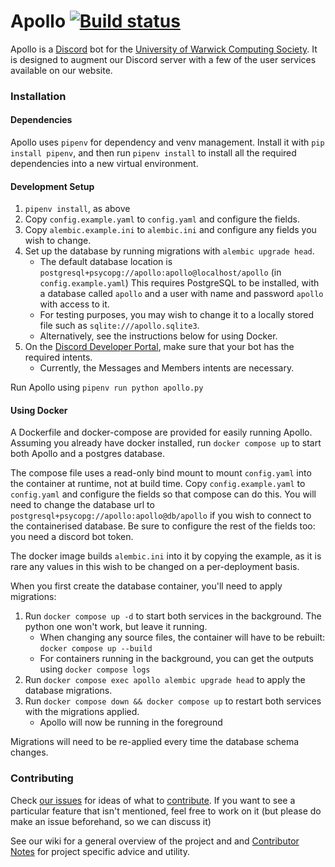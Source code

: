 # Apollo [![Build status](https://github.com/UWCS/apollo/actions/workflows/ci.yaml/badge.svg?branch=master)](https://github.com/UWCS/apollo/actions/workflows/ci.yaml)

Apollo is a [Discord](https://discordapp.com/) bot for the [University of Warwick Computing Society](https://uwcs.co.uk).
It is designed to augment our Discord server with a few of the user services available on our website.

### Installation

#### Dependencies

Apollo uses `pipenv` for dependency and venv management. Install it with `pip install pipenv`, and then run `pipenv install` to install all the required dependencies into a new virtual environment.

#### Development Setup

1. `pipenv install`, as above
2. Copy `config.example.yaml` to `config.yaml` and configure the fields.
3. Copy `alembic.example.ini` to `alembic.ini` and configure any fields you wish to change.
4. Set up the database by running migrations with `alembic upgrade head`.
   - The default database location is `postgresql+psycopg://apollo:apollo@localhost/apollo` (in `config.example.yaml`)
     This requires PostgreSQL to be installed, with a database called `apollo` and a user with name and password `apollo` with access to it.
   - For testing purposes, you may wish to change it to a locally stored file such as `sqlite:///apollo.sqlite3`. 
   - Alternatively, see the instructions below for using Docker.
5. On the [Discord Developer Portal](https://discord.com/developers/), make sure that your bot has the required intents.
   - Currently, the Messages and Members intents are necessary.

Run Apollo using `pipenv run python apollo.py`

#### Using Docker

A Dockerfile and docker-compose are provided for easily running Apollo. Assuming you already have docker installed, run `docker compose up` to start both Apollo and a postgres database.

The compose file uses a read-only bind mount to mount `config.yaml` into the container at runtime, not at build time. Copy `config.example.yaml` to `config.yaml` and configure the fields so that compose can do this. You will need to change the database url to `postgresql+psycopg://apollo:apollo@db/apollo` if you wish to connect to the containerised database. Be sure to configure the rest of the fields too: you need a discord bot token.

The docker image builds `alembic.ini` into it by copying the example, as it is rare any values in this wish to be changed on a per-deployment basis.

When you first create the database container, you'll need to apply migrations:

1. Run `docker compose up -d` to start both services in the background. The python one won't work, but leave it running.
   - When changing any source files, the container will have to be rebuilt: `docker compose up --build`
   - For containers running in the background, you can get the outputs using `docker compose logs`
2. Run `docker compose exec apollo alembic upgrade head` to apply the database migrations.
3. Run `docker compose down && docker compose up` to restart both services with the migrations applied.
   - Apollo will now be running in the foreground

Migrations will need to be re-applied every time the database schema changes.

### Contributing
Check [our issues](https://github.com/UWCS/apollo/contribute) for ideas of what to [contribute](https://github.com/UWCS/apollo/contribute). If you want to see a particular feature that isn't mentioned, feel free to work on it (but please do make an issue beforehand, so we can discuss it)

See our wiki for a general overview of the project and and [Contributor Notes](https://techteam.uwcs.co.uk/en/apps/apollo#contributing) for project specific advice and utility.
